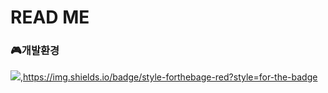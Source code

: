 # READ ME

### 🎮개발환경

<img src="https://img.shields.io/badge/Windows-0078D6?style=flat-square&logo=Windows&logoColor=white"/>,https://img.shields.io/badge/style-forthebage-red?style=for-the-badge



